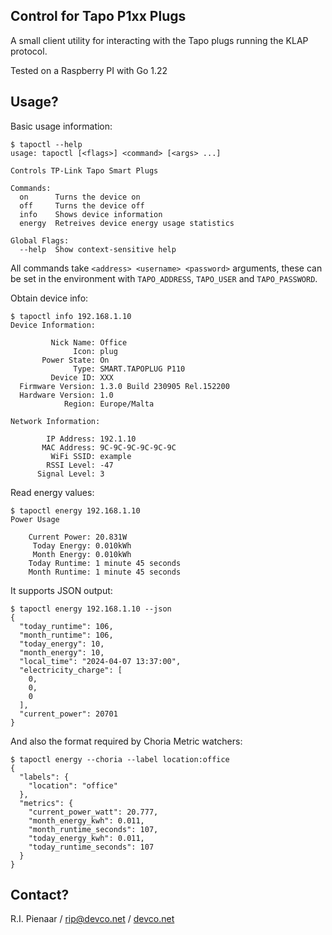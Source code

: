 ## Control for Tapo P1xx Plugs

A small client utility for interacting with the Tapo plugs running the KLAP protocol.

Tested on a Raspberry PI with Go 1.22

## Usage?

Basic usage information:

```nohighlight
$ tapoctl --help
usage: tapoctl [<flags>] <command> [<args> ...]

Controls TP-Link Tapo Smart Plugs

Commands:
  on      Turns the device on
  off     Turns the device off
  info    Shows device information
  energy  Retreives device energy usage statistics

Global Flags:
  --help  Show context-sensitive help
```

All commands take `<address> <username> <password>` arguments, these can be set in the environment with `TAPO_ADDRESS`, `TAPO_USER` and `TAPO_PASSWORD`.

Obtain device info:

```nohighlight
$ tapoctl info 192.168.1.10
Device Information:

         Nick Name: Office
              Icon: plug
       Power State: On
              Type: SMART.TAPOPLUG P110
         Device ID: XXX
  Firmware Version: 1.3.0 Build 230905 Rel.152200
  Hardware Version: 1.0
            Region: Europe/Malta

Network Information:

        IP Address: 192.1.10
       MAC Address: 9C-9C-9C-9C-9C-9C
         WiFi SSID: example
        RSSI Level: -47
      Signal Level: 3
```

Read energy values:

```nohighlight
$ tapoctl energy 192.168.1.10
Power Usage

    Current Power: 20.831W
     Today Energy: 0.010kWh
     Month Energy: 0.010kWh
    Today Runtime: 1 minute 45 seconds
    Month Runtime: 1 minute 45 seconds
```

It supports JSON output:

```nohighlight
$ tapoctl energy 192.168.1.10 --json
{
  "today_runtime": 106,
  "month_runtime": 106,
  "today_energy": 10,
  "month_energy": 10,
  "local_time": "2024-04-07 13:37:00",
  "electricity_charge": [
    0,
    0,
    0
  ],
  "current_power": 20701
}
```

And also the format required by Choria Metric watchers:

```
$ tapoctl energy --choria --label location:office
{
  "labels": {
    "location": "office"
  },
  "metrics": {
    "current_power_watt": 20.777,
    "month_energy_kwh": 0.011,
    "month_runtime_seconds": 107,
    "today_energy_kwh": 0.011,
    "today_runtime_seconds": 107
  }
}
```

## Contact?

R.I. Pienaar / rip@devco.net / [devco.net](https://www.devco.net/)